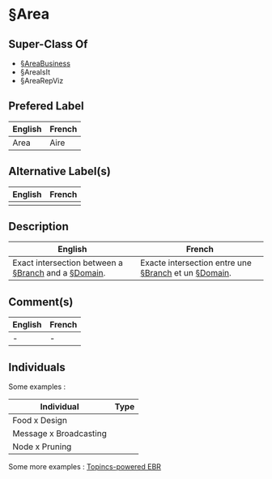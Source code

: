 
§Area
==

Super-Class Of
-
* <a href="https://github.com/iPlumb3r/EcosystemMapping/blob/master/1_Semantic/Conceptionary/%C2%A7AreaBusiness.md">§AreaBusiness</a>
* §AreaIsIt
* §AreaRepViz

Prefered Label
-
<table>
    <thead>
        <tr>
            <th>English</th>
            <th>French</th>
        </tr>
    </thead>
    <tbody>
        <tr>
            <td>Area</td>
            <td>Aire</td>
        </tr>
    </tbody>
</table>

Alternative Label(s)
-
<table>
    <thead>
        <tr>
            <th>English</th>
            <th>French</th>
        </tr>
    </thead>
    <tbody>
        <tr>
            <td></td>
            <td></td>
        </tr>
    </tbody>
</table>

Description
-
<table>
    <thead>
        <tr>
            <th>English</th>
            <th>French</th>
        </tr>
    </thead>
    <tbody>
        <tr>
            <td>Exact intersection between a <a href="https://github.com/iPlumb3r/EcosystemMapping/blob/master/1_Semantic/Conceptionary/%C2%A7Branch.md">§Branch</a> and a <a href="https://github.com/iPlumb3r/EcosystemMapping/blob/master/1_Semantic/Conceptionary/%C2%A7Domain.md">§Domain</a>.</td>
            <td>Exacte intersection entre une <a href="https://github.com/iPlumb3r/EcosystemMapping/blob/master/1_Semantic/Conceptionary/%C2%A7Branch.md">§Branch</a> et un <a href="https://github.com/iPlumb3r/EcosystemMapping/blob/master/1_Semantic/Conceptionary/%C2%A7Domain.md">§Domain</a>.</td>
        </tr>
    </tbody>
</table>

Comment(s)
-
<table>
    <thead>
        <tr>
            <th>English</th>
            <th>French</th>
        </tr>
    </thead>
    <tbody>
        <tr>
            <td>-</td>
            <td>-</td>
        </tr>
    </tbody>
</table>

Individuals
-

Some examples : 
<table>
    <thead>
        <tr>
            <th>Individual</th>
            <th>Type</th>
        </tr>
    </thead>
    <tbody>
        <tr>
            <td>Food x Design</td>
            <td></td>
        </tr>
        <tr>
            <td>Message x Broadcasting</td>
            <td></td>
        </tr>
        <tr>
            <td>Node x Pruning</td>
            <td></td>
        </tr>
    </tbody>
</table>

Some more examples : <a href="https://www.topincs.com/EntangledBootstrap/.index?tt=1501">Topincs-powered EBR</a>
